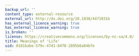 ```yaml
---
backup_url: ''
content_type: external-resource
external_url: http://dx.doi.org/10.1038/4471031b
has_external_licence_warning: true
has_external_license_warning: true
is_broken: ''
license: https://creativecommons.org/licenses/by-nc-sa/4.0/
title: Meanings of 'Life'
uid: 0181babe-579c-47d1-8478-2895b6a84bfe
---
```

